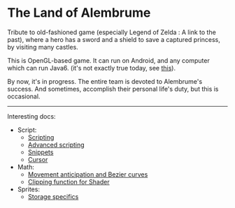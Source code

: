 # The Land of Alembrume

Tribute to old-fashioned game (especially Legend of Zelda : A link to the past), where a hero has a sword and a shield to save a captured princess, by visiting many castles.

This is OpenGL-based game. It can run on Android, and any computer which can run Java6. (it's not exactly true today, see [this](https://github.com/tchegito/zildo/blob/wiki/Multiplatform.md)).

By now, it's in progress. The entire team is devoted to Alembrume's success. And sometimes, accomplish their personal life's duty, but this is occasional.

----------------

Interesting docs:
 * Script:
   * [Scripting](https://github.com/tchegito/zildo/blob/wiki/Scripting.md)
   * [Advanced scripting](https://github.com/tchegito/zildo/blob/wiki/AdvancedScripting.md)
   * [Snippets](https://github.com/tchegito/zildo/blob/wiki/Snippets.md)
   * [Cursor](https://github.com/tchegito/zildo/blob/wiki/ScriptCursor.md)
 * Math:
   *  [Movement anticipation and Bezier curves](https://github.com/tchegito/zildo/blob/wiki/Maths.md)
   *  [Clipping function for Shader](https://github.com/tchegito/zildo/blob/wiki/MathLinearFunction.md)
 * Sprites:
   *  [Storage specifics](https://github.com/tchegito/zildo/blob/wiki/SpriteStorageMisc.md)
